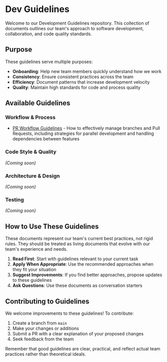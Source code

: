 # Dev Guidelines

Welcome to our Development Guidelines repository. This collection of documents outlines our team's approach to software development, collaboration, and code quality standards.

## Purpose

These guidelines serve multiple purposes:

- **Onboarding**: Help new team members quickly understand how we work
- **Consistency**: Ensure consistent practices across the team
- **Efficiency**: Document patterns that increase development velocity
- **Quality**: Maintain high standards for code and process quality

## Available Guidelines

### Workflow & Process

- [PR Workflow Guidelines](./PR_Workflow_Guidelines.md) - How to effectively manage branches and Pull Requests, including strategies for parallel development and handling dependencies between features

### Code Style & Quality

_(Coming soon)_

### Architecture & Design

_(Coming soon)_

### Testing

_(Coming soon)_

## How to Use These Guidelines

These documents represent our team's current best practices, not rigid rules. They should be treated as living documents that evolve with our team's experience and needs.

1. **Read First**: Start with guidelines relevant to your current task
2. **Apply When Appropriate**: Use the recommended approaches when they fit your situation
3. **Suggest Improvements**: If you find better approaches, propose updates to these guidelines
4. **Ask Questions**: Use these documents as conversation starters

## Contributing to Guidelines

We welcome improvements to these guidelines! To contribute:

1. Create a branch from `main`
2. Make your changes or additions
3. Submit a PR with a clear explanation of your proposed changes
4. Seek feedback from the team

Remember that good guidelines are clear, practical, and reflect actual team practices rather than theoretical ideals.
